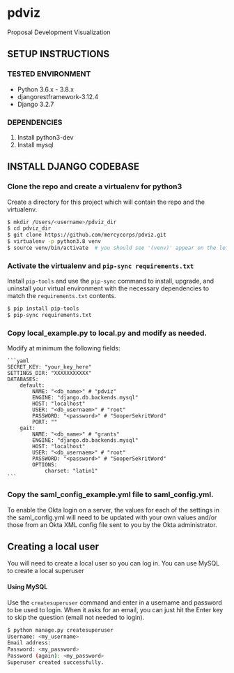 # pdviz

Proposal Development Visualization

## SETUP INSTRUCTIONS
### TESTED ENVIRONMENT
- Python 3.6.x - 3.8.x
- djangorestframework-3.12.4
- Django 3.2.7

### DEPENDENCIES
1. Install python3-dev
2. Install mysql

## INSTALL DJANGO CODEBASE
### Clone the repo and create a virtualenv for python3
Create a directory for this project which will contain the repo and the virtualenv.
```bash
$ mkdir /Users/<username>/pdviz_dir
$ cd pdviz_dir
$ git clone https://github.com/mercycorps/pdviz.git
$ virtualenv -p python3.8 venv
$ source venv/bin/activate  # you should see '(venv)' appear on the left of your command prompt
```

### Activate the virtualenv and `pip-sync requirements.txt`
Install `pip-tools` and use the `pip-sync` command to install, upgrade, and uninstall your virtual environment with the necessary dependencies to match the `requirements.txt` contents.
```bash
$ pip install pip-tools
$ pip-sync requirements.txt
```

### Copy local_example.py to local.py and modify as needed.
Modify at minimum the following fields:

    ```yaml
    SECRET_KEY: "your_key_here"
    SETTINGS_DIR: "XXXXXXXXXXX"
    DATABASES:
        default:
            NAME: "<db_name>" # "pdviz"
            ENGINE: "django.db.backends.mysql"
            HOST: "localhost"
            USER: "<db_usernaem>" # "root"
            PASSWORD: "<password>" # "SooperSekritWord"
            PORT: ""
        gait:
            NAME: "<db_name>" # "grants"
            ENGINE: "django.db.backends.mysql"
            HOST: "localhost"
            USER: "<db_usernaem>" # "root"
            PASSWORD: "<password>" # "SooperSekritWord"
            OPTIONS:
                charset: "latin1"
    ```

### Copy the saml_config_example.yml file to saml_config.yml.  
To enable the Okta login on a server, the values for each of the settings in the saml_config.yml will need to be updated with your own values and/or those from an Okta XML config file sent to you by the Okta administrator. 

## Creating a local user
You will need to create a local user so you can log in.
You can use MySQL to create a local superuser

#### Using MySQL
Use the `createsuperuser` command and enter in a username and password to be used to login. When it asks for an email, you can just hit the Enter key to skip the question (email not needed to login).
```bash
$ python manage.py createsuperuser
Username: <my_username>
Email address:
Password: <my_password>
Password (again): <my_password>
Superuser created successfully.
```
